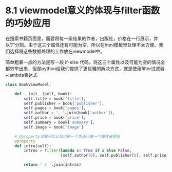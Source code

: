 # 8.1 viewmodel意义的体现与filter函数的巧妙应用

在搜索书籍页面里，需要将每一条结果的作者，出版社，价格在一行展示，并以”/“分割。由于这三个属性还有可能为空，所以在html模板里处理不太方便。我们选择将这些数据处理的工作放在viewmodel中。

简单粗暴一点的方法是写一段 if-else 代码，将这三个属性以及可能为空的情况全都穷举出来，但是python给我们提供了更优雅的解决方式，就是使用filter过滤器+lambda表达式
```python
class BookViewModel:

    def __init__(self, book):
        self.title = book['title'],
        self.publisher = book['publisher'],
        self.pages = book['pages'],
        self.author = '、'.join(book['author']),
        self.price = book['price'],
        self.summary = book['summary'],
        self.image = book['image']

    # @property注解可以让我们把一个方法当做一个属性来使用
    @property
    def intro(self):
        intros = filter(lambda x: True if x else False,
                        [self.author[0], self.publisher[0], self.price[0]])

        return ' / '.join(intros)
```
